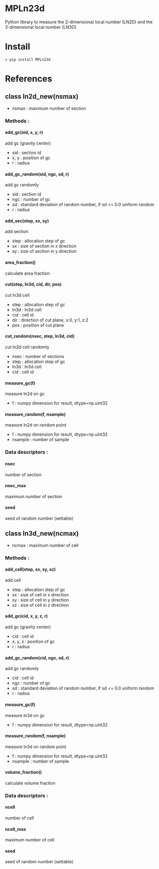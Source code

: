 # MPLn23d
Python library to measure the 2-dimensional local number (LN2D) and the 3-dimensional local number (LN3D).

# Install

```
> pip install MPLn23d
```

# References
## class ln2d_new(nsmax)
+ nsmax : maximum number of section

### Methods :
#### add_gc(sid, x, y, r)
add gc (gravity center)
+ sid : section id
+ x, y : position of gc
+ r : radius

#### add_gc_random(sid, ngc, sd, r)
add gc randomly
+ sid : section id
+ ngc : number of gc
+ sd : standard deviation of random number, if sd <= 0.0 uniform random
+ r : radius

#### add_sec(step, sx, sy)
add section
+ step : allocation step of gc
+ sx : size of section in x direction
+ sy : size of section in y direction

#### area_fraction()
calculate area fraction

#### cut(step, ln3d, cid, dir, pos)
cut ln3d cell
+ step : allocation step of gc
+ ln3d : ln3d cell
+ cid : cell id
+ dir : direction of cut plane, x:0, y:1, z:2
+ pos : position of cut plane

#### cut_random(nsec, step, ln3d, cid)
cut ln3d cell randomly
+ nsec : number of sections
+ step : allocation step of gc
+ ln3d : ln3d cell
+ cid : cell id

#### measure_gc(f)
measure ln2d on gc
+ f : numpy dimension for result, dtype=np.uint32

#### measure_random(f, nsample)
measure ln2d on random point
+ f : numpy dimension for result, dtype=np.uint32
+ nsample : number of sample

### Data descriptors :
#### nsec
number of section

#### nsec_max
maximum number of section

#### seed
seed of random number (settable)

## class ln3d_new(ncmax)
+ ncmax : maximum number of cell

### Methods :
#### add_cell(step, sx, sy, sz)
add cell
+ step : allocation step of gc
+ sx : size of cell in x direction
+ sy : size of cell in y direction
+ sz : size of cell in z direction

#### add_gc(cid, x, y, z, r)
add gc (gravity center)
+ cid : cell id
+ x, y, z : position of gc
+ r : radius

#### add_gc_random(cid, ngc, sd, r)
add gc randomly
+ cid : cell id
+ ngc : number of gc
+ sd : standard deviation of random number, if sd <= 0.0 uniform random
+ r : radius

#### measure_gc(f)
measure ln3d on gc
+ f : numpy dimension for result, dtype=np.uint32

#### measure_random(f, nsample)
measure ln3d on random point
+ f : numpy dimension for result, dtype=np.uint32
+ nsample : number of sample

#### volume_fraction()
calculate volume fraction

### Data descriptors :
#### ncell
number of cell

#### ncell_max
maximum number of cell

#### seed
seed of random number (settable)
